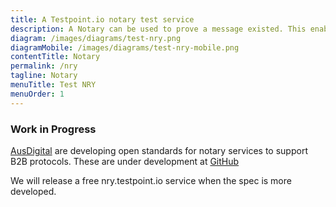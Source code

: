 ```yaml
---
title: A Testpoint.io notary test service
description: A Notary can be used to prove a message existed. This enables secure-by-design B2B protocols that require less trust to function. This increases efficiency where it reduces the need for expensive and unreliable perimeter security.
diagram: /images/diagrams/test-nry.png
diagramMobile: /images/diagrams/test-nry-mobile.png
contentTitle: Notary 
permalink: /nry
tagline: Notary
menuTitle: Test NRY
menuOrder: 1
---
```

### Work in Progress

[AusDigital](http://ausdigital.org/) are developing open standards for notary services to support B2B protocols. These are under development at [GitHub](https://github.com/ausdigital/ausdigital-nry)

We will release a free nry.testpoint.io service when the spec is more developed.
